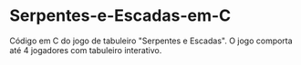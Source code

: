 # Serpentes-e-Escadas-em-C
Código em C do jogo de tabuleiro "Serpentes e Escadas". O jogo comporta até 4 jogadores com tabuleiro interativo.
